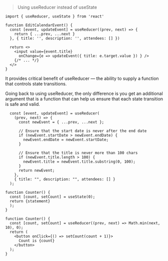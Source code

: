 > Using useReducer instead of useState

```
import { useReducer, useState } from 'react'
```

```
function EditCalendarEvent() {
  const [event, updateEvent] = useReducer((prev, next) => {
    return { ...prev, ...next }
  }, { title: '', description: '', attendees: [] })

  return <>
    <input value={event.title}
      onChange={e => updateEvent({ title: e.target.value }) } />
    {/* ... */}
  </>
}
```

It provides critical benefit of useReducer — the ability to supply a function that controls state transitions.

Going back to using useReducer, the only difference is you get an additional argument that is a function that can help us ensure that each state transition is safe and valid.

```
  const [event, updateEvent] = useReducer(
    (prev, next) => {
      const newEvent = { ...prev, ...next };

      // Ensure that the start date is never after the end date
      if (newEvent.startDate > newEvent.endDate) {
        newEvent.endDate = newEvent.startDate;
      }

      // Ensure that the title is never more than 100 chars
      if (newEvent.title.length > 100) {
        newEvent.title = newEvent.title.substring(0, 100);
      }
      return newEvent;
    },
    { title: "", description: "", attendees: [] }
  );
```

```
function Counter() {
  const [count, setCount] = useState(0);
  return {statement}
  );
}
```

```
function Counter() {
  const [count, setCount] = useReducer((prev, next) => Math.min(next, 10), 0);
  return (
    <button onClick={() => setCount(count + 1)}>
      Count is {count}
    </button>
  );
}
```
